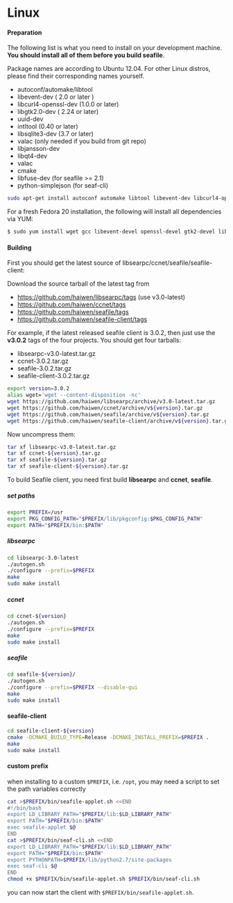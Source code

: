 # Linux

#### Preparation

The following list is what you need to install on your development machine. __You should install all of them before you build seafile__.

Package names are according to Ubuntu 12.04. For other Linux distros, please find their corresponding names yourself.

* autoconf/automake/libtool
* libevent-dev ( 2.0 or later )
* libcurl4-openssl-dev  (1.0.0 or later)
* libgtk2.0-dev ( 2.24 or later)
* uuid-dev
* intltool (0.40 or later)
* libsqlite3-dev (3.7 or later)
* valac  (only needed if you build from git repo)
* libjansson-dev
* libqt4-dev
* valac
* cmake
* libfuse-dev (for seafile >= 2.1)
* python-simplejson (for seaf-cli)

```bash
sudo apt-get install autoconf automake libtool libevent-dev libcurl4-openssl-dev libgtk2.0-dev uuid-dev intltool libsqlite3-dev valac libjansson-dev libqt4-dev cmake libfuse-dev
```
For a fresh Fedora 20 installation, the following will install all dependencies via YUM:

```bash
$ sudo yum install wget gcc libevent-devel openssl-devel gtk2-devel libuuid-devel sqlite-devel jansson-devel intltool cmake qt-devel fuse-devel libtool vala gcc-c++
```

#### Building

First you should get the latest source of libsearpc/ccnet/seafile/seafile-client:

Download the source tarball of the latest tag from

- https://github.com/haiwen/libsearpc/tags (use v3.0-latest)
- https://github.com/haiwen/ccnet/tags
- https://github.com/haiwen/seafile/tags
- https://github.com/haiwen/seafile-client/tags

For example, if the latest released seafile client is 3.0.2, then just use the **v3.0.2** tags of the four projects. You should get four tarballs:

- libsearpc-v3.0-latest.tar.gz
- ccnet-3.0.2.tar.gz
- seafile-3.0.2.tar.gz
- seafile-client-3.0.2.tar.gz

```sh
export version=3.0.2
alias wget='wget --content-disposition -nc'
wget https://github.com/haiwen/libsearpc/archive/v3.0-latest.tar.gz
wget https://github.com/haiwen/ccnet/archive/v${version}.tar.gz
wget https://github.com/haiwen/seafile/archive/v${version}.tar.gz
wget https://github.com/haiwen/seafile-client/archive/v${version}.tar.gz
```

Now uncompress them:

```sh
tar xf libsearpc-v3.0-latest.tar.gz
tar xf ccnet-${version}.tar.gz
tar xf seafile-${version}.tar.gz
tar xf seafile-client-${version}.tar.gz
```

To build Seafile client, you need first build **libsearpc** and **ccnet**, **seafile**.

##### set paths
```bash
export PREFIX=/usr
export PKG_CONFIG_PATH="$PREFIX/lib/pkgconfig:$PKG_CONFIG_PATH"
export PATH="$PREFIX/bin:$PATH"
```

##### libsearpc

```bash
cd libsearpc-3.0-latest
./autogen.sh
./configure --prefix=$PREFIX
make
sudo make install
```

##### ccnet #####

```bash
cd ccnet-${version}
./autogen.sh
./configure --prefix=$PREFIX
make
sudo make install
```

##### seafile

```bash
cd seafile-${version}/
./autogen.sh
./configure --prefix=$PREFIX --disable-gui
make
sudo make install
```

#### seafile-client

```bash
cd seafile-client-${version}
cmake -DCMAKE_BUILD_TYPE=Release -DCMAKE_INSTALL_PREFIX=$PREFIX .
make
sudo make install
```

#### custom prefix
when installing to a custom ```$PREFIX```, i.e. ```/opt```, you may need a script to set the path variables correctly

```bash
cat >$PREFIX/bin/seafile-applet.sh <<END
#!/bin/bash
export LD_LIBRARY_PATH="$PREFIX/lib:$LD_LIBRARY_PATH"
export PATH="$PREFIX/bin:$PATH"
exec seafile-applet $@
END
cat >$PREFIX/bin/seaf-cli.sh <<END
export LD_LIBRARY_PATH="$PREFIX/lib:$LD_LIBRARY_PATH"
export PATH="$PREFIX/bin:$PATH"
export PYTHONPATH=$PREFIX/lib/python2.7/site-packages
exec seaf-cli $@
END
chmod +x $PREFIX/bin/seafile-applet.sh $PREFIX/bin/seaf-cli.sh
```
you can now start the client with ```$PREFIX/bin/seafile-applet.sh```.

